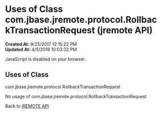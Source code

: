 # Uses of Class com.jbase.jremote.protocol.RollbackTransactionRequest (jremote API)

**Created At:** 9/25/2017 12:15:22 PM  
**Updated At:** 4/5/2018 10:03:32 PM  

<!--<br>    try {<br>        if (location.href.indexOf('is-external=true') == -1) {<br>            parent.document.title="Uses of Class com.jbase.jremote.protocol.RollbackTransactionRequest (jremote   API)";<br>        }<br>    }<br>    catch(err) {<br>    }<br>//-->
JavaScript is disabled on your browser.



<!--<br>  allClassesLink = document.getElementById("allclasses\_navbar\_top");<br>  if(window==top) {<br>    allClassesLink.style.display = "block";<br>  }<br>  else {<br>    allClassesLink.style.display = "none";<br>  }<br>  //-->

## Uses of Class
com.jbase.jremote.protocol.RollbackTransactionRequest

No usage of com.jbase.jremote.protocol.RollbackTransactionRequest

Back to [jREMOTE API](com_jbase_jremote_package-summary)


